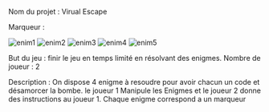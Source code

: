 Nom du projet : Virual Escape

Marqueur : 

![enim1](https://github.com/Narutode/RA_DYZ/assets/88439053/9f497627-3b81-4f00-a690-50fd56b09e91)
![enim2](https://github.com/Narutode/RA_DYZ/assets/88439053/c4b73b98-ae40-4396-afed-e0e69d80d67d)
![enim3](https://github.com/Narutode/RA_DYZ/assets/88439053/8014c3f8-29c1-48e9-a21f-0da7cb779154)
![enim4](https://github.com/Narutode/RA_DYZ/assets/88439053/49019b2f-5306-4aa8-9a4b-ec2c4607ffac)
![enim5](https://github.com/Narutode/RA_DYZ/assets/88439053/a1696a62-1cd5-4ef3-bab0-e887735506d9)

But du jeu : finir le jeu en temps limité en résolvant des enigmes.
Nombre de joueur : 2

Description : On dispose 4 enigme à resoudre pour avoir chacun un code et désamorcer la bombe.
le joueur 1 Manipule les Enigmes et le joueur 2 donne des instructions au joueur 1.
Chaque enigme correspond a un marqueur


